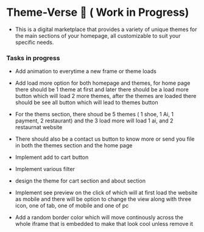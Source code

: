 # Theme-Verse 🌌 ( Work in Progress)
- This is a digital marketplace that provides a variety of unique themes for the main sections of your homepage, all customizable to suit your specific needs.


### Tasks in progress

- Add animation to everytime a new frame or theme loads
- Add load more option for both homepage and themes, for home page there should be 1 theme at first and later there should be a load more button which will load 2 more themes, after the themes are loaded there should be see all button which will lead to themes button
- For the thems section, there shoud be 5 themes ( 1 shoe, 1 Ai, 1 payment, 2 restaurant) and the 3 load more will load 1 ai, and 2 restaurnat website

- There should also be a contact us button to know more or send you file in both the themes section and the home page

- Implement add to cart button
- Implement various filter
- design the theme for cart section and about section
- Implement see preview on the click of which will at first load the website as mobile and there will be option to change the view along with three icon, one of tab, one of mobile and one of pc


- Add a random border color which will move continously across the whole iframe that is embedded to make that look cool unless remove it







<!--
This is an open source project, so anyone can contribute just make sure you follow the [Code Of Conduct](Code_Of_Conduct.md)!
-->
<!--
Hello, I am OC, I will be leading the front end of this project. If anyone is a intermidiate or skilled back end developer, I would like to collaborate with them to work with me on this project.  Feel free to contact me by [Gmail](https://mail.google.com/mail/?view=cm&fs=1&to=chandankarom07@gmail.com)

### Projects Added --> 
<!--
--- 
## Technologies in use for this project ⚙️👨🏻‍💻
<!--
> Make sure to add the back end technologies you are using.
-->
<!--
- Things too add
   - Create navbar animation on scrolling both up and down
   - Add event listener and small dots to make it useful
   - Add hover effects on the main section

-  [Vite](https://vitejs.dev/)
-  [React](https://react.dev/)
-  [Tailwind CSS](https://tailwindcss.com/)
-  [Jest](https://jestjs.io/)
-  [Formik](https://formik.org/) 
-  [React Testing Library](https://testing-library.com/docs/react-testing-library/intro/)
-  [React Router](https://reactrouter.com/)

<!--
-  [Flask]
-  [Three JS]
-  [Other react packages]
-  [Redux](https://redux.js.org/)
-  [Bootstrap](https://getbootstrap.com/) 

This template provides a minimal setup to get React working in Vite with HMR and some ESLint rules.

Currently, two official plugins are available:

- [@vitejs/plugin-react](https://github.com/vitejs/vite-plugin-react/blob/main/packages/plugin-react/README.md) uses [Babel](https://babeljs.io/) for Fast Refresh
- [@vitejs/plugin-react-swc](https://github.com/vitejs/vite-plugin-react-swc) uses [SWC](https://swc.rs/) for Fast Refresh
